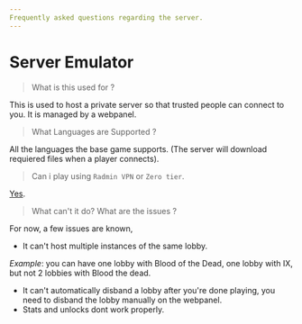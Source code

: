 ```yaml
---
Frequently asked questions regarding the server.
---
```


# Server Emulator

> What is this used for ?

This is used to host a private server so that trusted people can connect to you. It is managed by a webpanel.

> What Languages are Supported ?

All the languages the base game supports. (The server will download requiered files when a player connects).

> Can i play using `Radmin VPN` or `Zero tier`.

[Yes](server-setup/radmin-vpn-guide.md"mention").

> What can't it do? What are the issues ?

For now, a few issues are known,

* It can't host multiple instances of the same lobby.

_Example_: you can have one lobby with Blood of the Dead, one lobby with IX, but not 2 lobbies with Blood the dead.

* It can't automatically disband a lobby after you're done playing, you need to disband the lobby manually on the webpanel.
* Stats and unlocks dont work properly.

